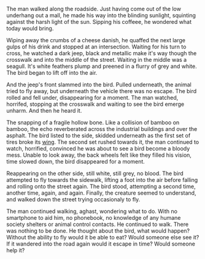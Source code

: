 The man walked along the roadside. Just having come out of the low
underhang out a mall, he made his way into the blinding sunlight,
squinting against the harsh light of the sun. Sipping his coffeee, he
wondered what today would bring. 

Wiping away the crumbs of a cheese danish, he quaffed the next large
gulps of his drink and stopped at an intersection. Waiting for his turn
to cross, he watched a dark jeep, black and metallic make it's way
though the crosswalk and into the middle of the street. Waiting in the
middle was a seagull. It's white feathers plump and preened in a flurry
of grey and white. The bird began to lift off into the air.

And the jeep's front slammed into the bird. Pulled underneath, the
animal tried to fly away, but underneath the vehicle there was no
escape. The bird rolled and fell under, disappearing for a moment. The
man watched, horrifed, stopping at the crosswalk and waiting to see the
bird emerge unharm. And then he heard it.

The snapping of a fragile hollow bone. Like a collision of bamboo on
bamboo, the echo reverberated across the industrial buildings and over
the asphalt. The bird listed to the side, skidded underneath as the
first set of tires broke its [wing]. The second set rushed towards it, the
man continued to watch, horrified, convinced he was about to see a bird
become a bloody mess. Unable to look away, the back wheels felt like
they filled his vision, time slowed down, the bird disappeared for a
moment. 

Reappearing on the other side, still white, still grey, no blood. The
bird attempted to fly towards the sidewalk, lifting a foot into the air
before falling and rolling onto the street again. The bird stood,
attempting a second time, another time, again, and again. Finally, the
creature seemed to understand, and walked down the street trying
occasionaly to fly. 

The man continued walking, aghast, wondering what to do. With no
smartphone to aid him, no phonebook, no knowledge of any humane society
shelters or animal control contacts. He continued to walk. There was
nothing to be done. He thought about the bird, what would happen?
Without the ability to fly would it be able to eat? Would someone else
see it? If it wandered into the road again would it escape in time?
Would someone help it?

[wing]:https://www.youtube.com/watch?v=D2lq7qHMcdc
